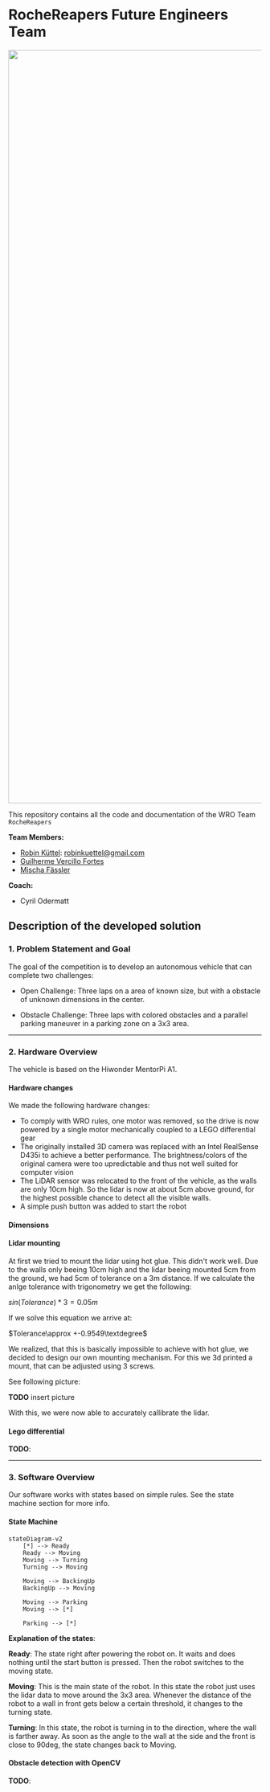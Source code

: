 # RocheReapers Future Engineers Team

<p align="center">
  <img src="https://wro.innofabrik.de/wp-content/uploads/2021/08/logo-with-wordmark.png" alt="banner" width="1500">
</p>

This repository contains all the code and documentation of the WRO Team `RocheReapers`

**Team Members:**
* [Robin Küttel](https://github.com/Robinkuet1): [robinkuettel@gmail.com](mailto:robinkuettel@gmail.com) 
* [Guilherme Vercillo Fortes](https://github.com/vercillg)
* [Mischa Fässler](https://github.com/ShrekIL)

**Coach:**
* Cyril Odermatt

## Description of the developed solution

### 1. Problem Statement and Goal
The goal of the competition is to develop an autonomous vehicle that can complete two challenges:

- Open Challenge: Three laps on a area of known size, but with a obstacle of unknown dimensions in the center.

- Obstacle Challenge: Three laps with colored obstacles and a parallel parking maneuver in a parking zone on a 3x3 area.

---

### 2. Hardware Overview
The vehicle is based on the Hiwonder MentorPi A1.

#### Hardware changes
We made the following hardware changes:
- To comply with WRO rules, one motor was removed, so the drive is now powered by a single motor mechanically coupled to a LEGO differential gear
- The originally installed 3D camera was replaced with an Intel RealSense D435i to achieve a better performance. The brightness/colors of the original camera were too upredictable and thus not well suited for computer vision
- The LiDAR sensor was relocated to the front of the vehicle, as the walls are only 10cm high. So the lidar is now at about 5cm above ground, for the highest possible chance to detect all the visible walls.
- A simple push button was added to start the robot

#### Dimensions

#### Lidar mounting
At first we tried to mount the lidar using hot glue. This didn't work well.
Due to the walls only beeing 10cm high and the lidar beeing mounted 5cm from the ground, we had 5cm of tolerance on a 3m distance.
If we calculate the anlge tolerance with trigonometry we get the following:

$sin(Tolerance) * 3 = 0.05m$

If we solve this equation we arrive at:

$Tolerance\approx +-0.9549\textdegree$

We realized, that this is basically impossible to achieve with hot glue, we decided to design our own mounting mechanism.
For this we 3d printed a mount, that can be adjusted using 3 screws.

See following picture:

**TODO** insert picture

With this, we were now able to accurately callibrate the lidar.


#### Lego differential

**TODO**: 

---

### 3. Software Overview

Our software works with states based on simple rules.
See the state machine section for more info.

#### State Machine

```mermaid
stateDiagram-v2
    [*] --> Ready
    Ready --> Moving
    Moving --> Turning
    Turning --> Moving

    Moving --> BackingUp
    BackingUp --> Moving

    Moving --> Parking
    Moving --> [*]

    Parking --> [*]
```

**Explanation of the states**:

**Ready**: The state right after powering the robot on. It waits and does nothing until the start button is pressed. Then the robot switches to the moving state.

**Moving**: This is the main state of the robot. In this state the robot just uses the lidar data to move around the 3x3 area.
Whenever the distance of the robot to a wall in front gets below a certain threshold, it changes to the turning state.

**Turning**: In this state, the robot is turning in to the direction, where the wall is farther away.
As soon as the angle to the wall at the side and the front is close to 90deg, the state changes back to Moving.


#### Obstacle detection with OpenCV

**TODO**:
